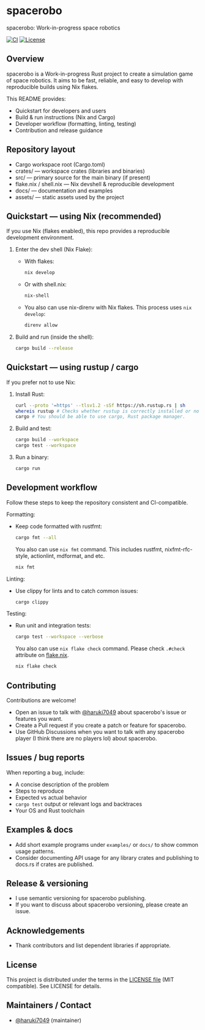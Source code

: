 # spacerobo

spacerobo: Work-in-progress space robotics

[![CI](https://img.shields.io/github/actions/workflow/status/haruki7049/spacerobo/nix-checker.yml?branch=main)](https://github.com/haruki7049/spacerobo/actions)
[![License](https://img.shields.io/badge/license-MIT-blue.svg)](./LICENSE)

## Overview
spacerobo is a Work-in-progress Rust project to create a simulation game of space robotics. It aims to be fast, reliable, and easy to develop with reproducible builds using Nix flakes.

This README provides:
- Quickstart for developers and users
- Build & run instructions (Nix and Cargo)
- Developer workflow (formatting, linting, testing)
- Contribution and release guidance

## Repository layout
- Cargo workspace root (Cargo.toml)
- crates/ — workspace crates (libraries and binaries)
- src/ — primary source for the main binary (if present)
- flake.nix / shell.nix — Nix devshell & reproducible development
- docs/ — documentation and examples
- assets/ — static assets used by the project

## Quickstart — using Nix (recommended)
If you use Nix (flakes enabled), this repo provides a reproducible development environment.

1. Enter the dev shell (Nix Flake):
    - With flakes:
      ```sh
      nix develop
      ```
    - Or with shell.nix:
      ```sh
      nix-shell
      ```
    - You also can use nix-direnv with Nix flakes. This process uses `nix develop`:
      ```sh
      direnv allow
      ```

2. Build and run (inside the shell):
      ```sh
      cargo build --release
      ```

## Quickstart — using rustup / cargo
If you prefer not to use Nix:

1. Install Rust:
   ```sh
   curl --proto '=https' --tlsv1.2 -sSf https://sh.rustup.rs | sh
   whereis rustup # Checks whether rustup is correctly installed or not.
   cargo # You should be able to use cargo, Rust package manager.
   ```

2. Build and test:
   ```sh
   cargo build --workspace
   cargo test --workspace
   ```

3. Run a binary:
   ```sh
   cargo run
   ```

## Development workflow
Follow these steps to keep the repository consistent and CI-compatible.

Formatting:
- Keep code formatted with rustfmt:
  ```sh
  cargo fmt --all
  ```

  You also can use `nix fmt` command. This includes rustfmt, nixfmt-rfc-style, actionlint, mdformat, and etc.
  ```sh
  nix fmt
  ```

Linting:
- Use clippy for lints and to catch common issues:
  ```sh
  cargo clippy
  ```

Testing:
- Run unit and integration tests:
  ```sh
  cargo test --workspace --verbose
  ```

  You also can use `nix flake check` command. Please check `.#check` attribute on [flake.nix](./flake.nix).
  ```sh
  nix flake check
  ```

## Contributing
Contributions are welcome!

- Open an issue to talk with [@haruki7049](https://github.com/haruki7049) about spacerobo's issue or features you want.
- Create a Pull request if you create a patch or feature for spacerobo.
- Use GitHub Discussions when you want to talk with any spacerobo player (I think there are no players lol) about spacerobo.

## Issues / bug reports
When reporting a bug, include:
- A concise description of the problem
- Steps to reproduce
- Expected vs actual behavior
- `cargo test` output or relevant logs and backtraces
- Your OS and Rust toolchain

## Examples & docs
- Add short example programs under `examples/` or `docs/` to show common usage patterns.
- Consider documenting API usage for any library crates and publishing to docs.rs if crates are published.

## Release & versioning
- I use semantic versioning for spacerobo publishing.
- If you want to discuss about spacerobo versioning, please create an issue.

## Acknowledgements
- Thank contributors and list dependent libraries if appropriate.

## License
This project is distributed under the terms in the [LICENSE file](./LICENSE) (MIT compatible). See LICENSE for details.

## Maintainers / Contact
- [@haruki7049](https://github.com/haruki7049) (maintainer)
